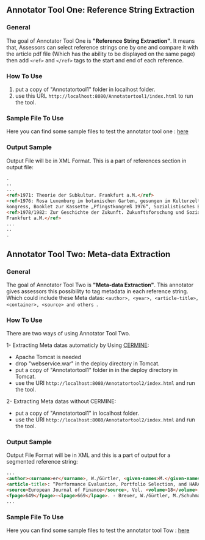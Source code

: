 ## Annotator Tool One: Reference String Extraction
### General
The goal of Annotator Tool One is **"Reference String Extraction"**. 
It means that, Assessors can select reference strings one by one and 
compare it with the article pdf file (Which has the ability to be displayed on the same page) 
then add ```<ref>``` and ```</ref>``` tags to the start and end of each reference.

### How To Use
1. put a copy of "Annotatortool1" folder in localhost folder. 
2. use this URL ```http://localhost:8080/Annotatortool1/index.html``` to run the tool.

### Sample File To Use
Here you can find some sample files to test the annotator tool one : [here](https://github.com/exciteproject/Annotator_tool/blob/master/TestFiles/anno1)

### Output Sample
Output File will be in XML Format. This is a part of references section in output file:
```html
.
..
...
<ref>1971: Theorie der Subkultur. Frankfurt a.M.</ref>
<ref>1976: Rosa Luxemburg im botanischen Garten, gesungen im Kulturzelt aufdem Pfingst­
kongress, Booklet zur Kassette „Pfingstkongreß 1976“, Sozialistisches Bürol985</ref>
<ref>1978/1982: Zur Geschichte der Zukunft. Zukunftsforschung und Sozialismus, Band 1.
Frankfurt a.M.</ref>
...
..
.
```

## Annotator Tool Two: Meta-data Extraction
### General
The goal of Annotator Tool Two is **"Meta-data Extraction"**.
This annotator gives assessors this possibility to tag metadata in each reference string.
Which could include these Meta datas: ```<author>, <year>, <article-title>, <container>, <source> and others ```.

### How To Use
There are two ways of using Annotator Tool Two.

1- Extracting Meta datas automaticly by Using [CERMINE](https://github.com/CeON/CERMINE):
* Apache Tomcat is needed
* drop "webservice.war" in the deploy directory in Tomcat.
* put a copy of "Annotatortool1" folder in in the deploy directory in Tomcat.
* use the URI ```http://localhost:8080/Annotatortool2/index.html``` and run the tool.

2- Extracting Meta datas without CERMINE:
* put a copy of "Annotatortool1" in localhost folder. 
* use the URI ```http://localhost:8080/Annotatortool2/index.html``` and run the tool.

### Output Sample
Output File Format will be in XML and this is a part of output for a segmented reference string:

```html
...
<author><surname>er</surname>, W./Gürtler, <given-names>M.</given-names></author> (<year>2006</year>)
<article-title>: “Performance Evaluation, Portfolio Selection, and HARA Utility”</article-title>, 
<source>European Journal of Finance</source>, Vol. <volume>18</volume>, pp. 
<fpage>649</fpage>-<lpage>669</lpage>. - Breuer, W./Gürtler, M./Schuhmacher,
...
```
### Sample File To Use
Here you can find some sample files to test the annotator tool Tow : [here](https://github.com/exciteproject/Annotator_tool/blob/master/TestFiles/anno2)
